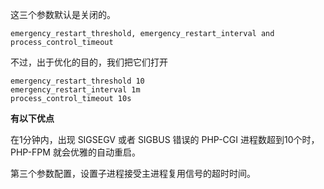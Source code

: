 这三个参数默认是关闭的。

    emergency_restart_threshold, emergency_restart_interval and process_control_timeout

不过，出于优化的目的，我们把它们打开

    emergency_restart_threshold 10
    emergency_restart_interval 1m
    process_control_timeout 10s

**有以下优点**

在1分钟内，出现 SIGSEGV 或者 SIGBUS 错误的 PHP-CGI 进程数超到10个时，PHP-FPM 就会优雅的自动重启。

第三个参数配置，设置子进程接受主进程复用信号的超时时间。